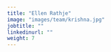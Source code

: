 ```yaml
---
title: "Ellen Rathje"
image: "images/team/krishna.jpg"
jobtitle: ""
linkedinurl: ""
weight: 7
---
```

